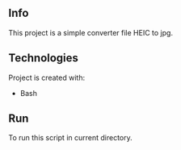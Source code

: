 ##  Info
This project is a simple converter file HEIC to jpg.
	
## Technologies
Project is created with:
* Bash
	
## Run
To run this script in current directory.

```./convert.sh
```
